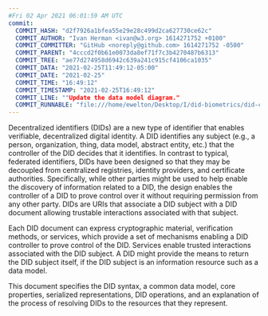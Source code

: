 ```yaml
---
#Fri 02 Apr 2021 06:01:59 AM UTC
commit:
  COMMIT_HASH: "d2f7926a1bfea55e29e28c499d2ca627730ce62c"
  COMMIT_AUTHOR: "Ivan Herman <ivan@w3.org> 1614271752 +0100"
  COMMIT_COMMITTER: "GitHub <noreply@github.com> 1614271752 -0500"
  COMMIT_PARENT: "4cccd2f0b61e0073da8ef71f7c3b4270487b6313"
  COMMIT_TREE: "ae77d274958d6942c639a241c915cf4106ca1035"
  COMMIT_DATA: "2021-02-25T11:49:12-05:00"
  COMMIT_DATE: "2021-02-25"
  COMMIT_TIME: "16:49:12"
  COMMIT_TIMESTAMP: "2021-02-25T16:49:12"
  COMMIT_LINE: ""Update the data model diagram."
  COMMIT_RUNNABLE: "file:///home/ewelton/Desktop/I/did-biometrics/did-core-dataset/analysis/gitinfo/d2f7926a1bfea55e29e28c499d2ca627730ce62c/snapshot/index.html"
---
```


<section id="abstract">
<p>
<a>Decentralized identifiers</a> (DIDs) are a new type of identifier that
enables verifiable, decentralized digital identity. A <a>DID</a> identifies any
subject (e.g., a person, organization, thing, data model, abstract entity, etc.)
that the controller of the <a>DID</a> decides that it identifies. In contrast to
typical, federated identifiers, <a>DIDs</a> have been designed so that they may
be decoupled from centralized registries, identity providers, and certificate
authorities. Specifically, while other parties might be used to help enable the
discovery of information related to a <a>DID</a>, the design enables the
controller of a <a>DID</a> to prove control over it without requiring permission
from any other party. <a>DIDs</a> are <a>URIs</a> that associate a <a>DID
subject</a> with a <a>DID document</a> allowing trustable interactions
associated with that subject.
    </p>
<p>
Each <a>DID document</a> can express cryptographic material, <a>verification
methods</a>, or <a>services</a>, which provide a set of mechanisms enabling a
<a>DID controller</a> to prove control of the <a>DID</a>. <a>Services</a> enable
trusted interactions associated with the <a>DID subject</a>. A <a>DID</a> might
provide the means to return the <a>DID subject</a> itself, if the <a>DID
subject</a> is an information resource such as a data model.
    </p>
<p>
This document specifies the DID syntax, a common data model, core properties,
serialized representations, DID operations, and an explanation of the process
of resolving DIDs to the resources that they represent.
    </p>
</section>
